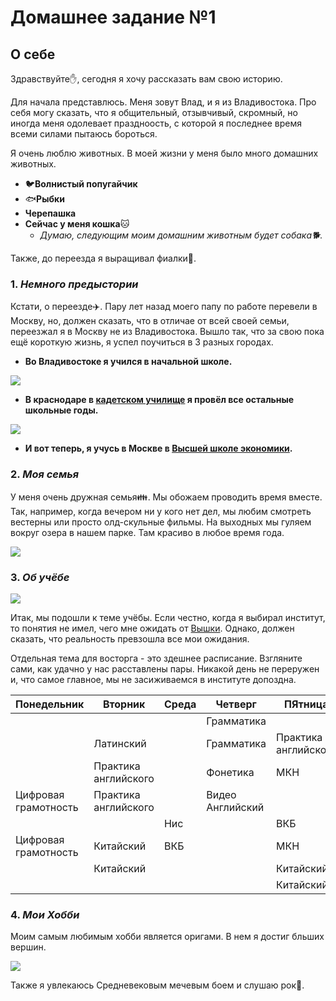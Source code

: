 # Домашнее задание №1
## **О себе** 
Здравствуйте:raised_hand:, сегодня я хочу рассказать вам свою историю.

Для начала представлюсь. Меня зовут Влад, и я из Владивостока. Про себя могу сказать, что я общительный, отзывчивый, скромный, но иногда меня одолевает праздноость, с которой я последнее время всеми силами пытаюсь бороться.

Я очень люблю животных. В моей жизни у меня было много домашних животных.
* :bird:**Волнистый попугайчик**
* :fish:**Рыбки**
* **Черепашка**
* **Сейчас у меня кошка**:cat:
  * *Думаю, следующим моим домашним животным будет собака:dog2:.*
  
Также, до переезда я выращивал фиалки:cherry_blossom:.
### 1. *Немного предыстории*
Кстати, о переезде:airplane:. Пару лет назад моего папу по работе перевели в Москву, но, должен сказать, что в отличае от всей своей семьи, переезжал я в Москву не из Владивостока. Вышло так, что за свою пока ещё короткую жизнь, я успел поучиться в 3 разных городах.
* **Во Владивостоке я учился в начальной школе.** 

![](http://hobbi.ancomi.ru/images/stories/virtuemart/product/zolotoj-most-40-50.jpg)

* **В краснодаре в [кадетском училище](http://www.kpku.edumil.ru/ "Если честно, лучше бы я продолжил учиться в школе") я провёл все остальные школьные годы.**

![](http://caucasusinfo.ru/uploads/posts/2017-06/thumbs/v-krasnodarskom-prezidentskom-kadetskom-uchilische-proshel-pervyy-vypusk-uchaschihsya_1.jpeg)

* **И вот теперь, я учусь в Москве в [Высшей школе экономики](https://www.hse.ru/ba/lang/ "Ссылка на сайт моей образовательной программы").**
### 2. *Моя семья*
У меня очень дружная семья:family:. Мы обожаем проводить время вместе. Так, например, когда вечером ни у кого нет дел, мы любим смотреть вестерны или просто олд-скульные фильмы. На выходных мы гуляем вокруг озера в нашем парке. Там красиво в любое время года.

![](http://s3-eu-central-1.amazonaws.com/uv-kurier/uploads/2015/06/6bcccafc878649af9e9dc44fad5c6830_w960_h2048-300x200.jpg)

### 3. *Об учёбе*

![](http://publishernews.ru/images/PressReleases/press_r_07A1A62B-9AEF-41AE-89FB-3B802AC92E4A.jpg)

Итак, мы подошли к теме учёбы. Если честно, когда я выбирал институт, то понятия не имел, чего мне ожидать от [Вышки](https://www.hse.ru/ "Ссылка на офф сайт"). Однако, должен сказать, что реальность превзошла все мои ожидания.

Отдельная тема для восторга - это здешнее расписание. Взгляните сами, как удачно у нас расставлены пары. Никакой день не переружен и, что самое главное, мы не засиживаемся в институте допоздна.

Понедельник|Вторник|Среда|Четверг|ПЯтница|
------------|-------------|-----------|------------|-----------
 |||| Грамматика | |
 |  | Латинский |  | Грамматика |Практика английского|
 |  | Практика английского |  | Фонетика |МКН|
 | Цифровая грамотность | Практика английского |  |  Видео Английский | |
 |  |  | Нис |  |ВКБ|
 | Цифровая грамотность | Китайский | ВКБ |  |МКН|
 |  | Китайский |  |  |Китайский|
 |  |  |  |  |Китайский|
### 4. *Мои Хобби*
Моим самым любимым хобби является оригами. В нем я достиг бльших вершин.

![](http://driveprokat.ru/wp-content/gallery/uslugi/mkkm/origami_modulnoe_origami/thumbs/thumbs_origami-001.jpg)

Также я увлекаюсь Средневековым мечевым боем и слушаю рок:metal:.
